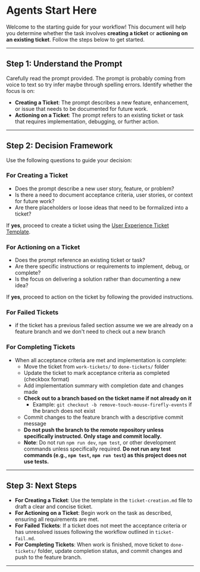 # Agents Start Here

Welcome to the starting guide for your workflow! This document will help you determine whether the task involves **creating a ticket** or **actioning on an existing ticket**. Follow the steps below to get started.

---

## Step 1: Understand the Prompt

Carefully read the prompt provided. The prompt is probably coming from voice to text so try infer maybe through spelling errors. Identify whether the focus is on:

- **Creating a Ticket**: The prompt describes a new feature, enhancement, or issue that needs to be documented for future work.
- **Actioning on a Ticket**: The prompt refers to an existing ticket or task that requires implementation, debugging, or further action.

---

## Step 2: Decision Framework

Use the following questions to guide your decision:

### For Creating a Ticket

- Does the prompt describe a new user story, feature, or problem?
- Is there a need to document acceptance criteria, user stories, or context for future work?
- Are there placeholders or loose ideas that need to be formalized into a ticket?

If **yes**, proceed to create a ticket using the [User Experience Ticket Template](./README.md).

### For Actioning on a Ticket

- Does the prompt reference an existing ticket or task?
- Are there specific instructions or requirements to implement, debug, or complete?
- Is the focus on delivering a solution rather than documenting a new idea?

If **yes**, proceed to action on the ticket by following the provided instructions.

### For Failed Tickets

- if the ticket has a previous failed section assume we we are already on a feature branch and we don't need to check out a new branch

### For Completing Tickets

- When all acceptance criteria are met and implementation is complete:
  - Move the ticket from `work-tickets/` to `done-tickets/` folder
  - Update the ticket to mark acceptance criteria as completed (checkbox format)
  - Add implementation summary with completion date and changes made
  - **Check out to a branch based on the ticket name if not already on it**
    - Example: `git checkout -b remove-touch-mouse-firefly-events` if the branch does not exist
  - Commit changes to the feature branch with a descriptive commit message
  - **Do not push the branch to the remote repository unless specifically instructed. Only stage and commit locally.**
  - **Note**: Do not run `npm run dev`, `npm test`, or other development commands unless specifically required. **Do not run any test commands (e.g., `npm test`, `npm run test`) as this project does not use tests.**

---

## Step 3: Next Steps

- **For Creating a Ticket**: Use the template in the `ticket-creation.md` file to draft a clear and concise ticket.
- **For Actioning on a Ticket**: Begin work on the task as described, ensuring all requirements are met.
- **For Failed Tickets**: If a ticket does not meet the acceptance criteria or has unresolved issues following the workflow outlined in `ticket-fail.md`.
- **For Completing Tickets**: When work is finished, move ticket to `done-tickets/` folder, update completion status, and commit changes and push to the feature branch.

---
